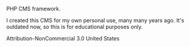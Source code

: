 PHP CMS framework.

I created this CMS for my own personal use, many many years ago. It's outdated now, so this is for educational purposes only.

Attribution-NonCommercial 3.0 United States
